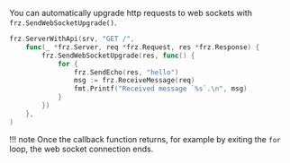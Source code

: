 You can automatically upgrade http requests to web sockets with `frz.SendWebSocketUpgrade()`.

```go
frz.ServerWithApi(srv, "GET /",
    func(_ *frz.Server, req *frz.Request, res *frz.Response) {
        frz.SendWebSocketUpgrade(res, func() {
            for {
                frz.SendEcho(res, "hello")
                msg := frz.ReceiveMessage(req)
                fmt.Printf("Received message `%s`.\n", msg)
            }
        })
    },
)
```

!!! note
    Once the callback function returns, 
    for example by exiting the `for` loop, 
    the web socket connection ends.